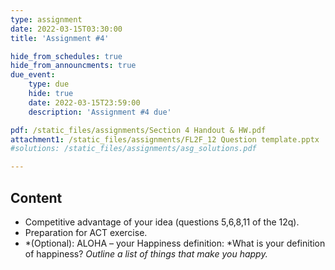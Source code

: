 ```yaml
---
type: assignment
date: 2022-03-15T03:30:00
title: 'Assignment #4'

hide_from_schedules: true
hide_from_announcments: true
due_event:
    type: due
    hide: true
    date: 2022-03-15T23:59:00
    description: 'Assignment #4 due'

pdf: /static_files/assignments/Section 4 Handout & HW.pdf
attachment1: /static_files/assignments/FL2F_12 Question template.pptx
#solutions: /static_files/assignments/asg_solutions.pdf

---
```

## Content
- Competitive advantage of your idea (questions 5,6,8,11 of the 12q).
- Preparation for ACT exercise.
- *(Optional):   ALOHA 	– your Happiness definition:
    *What is your definition of happiness?
    *Outline a list of things that make you happy.*



